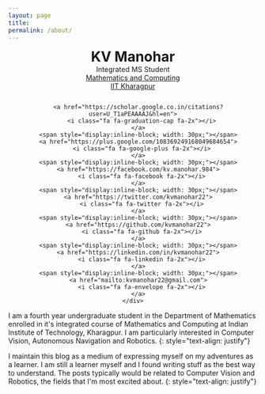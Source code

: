 ```yaml
---
layout: page
title:
permalink: /about/
---
```


<link rel="stylesheet" href="//maxcdn.bootstrapcdn.com/font-awesome/4.3.0/css/font-awesome.min.css">


<center>
   <div 
      style='font-size: 2em; font-weight: bold; padding-bottom: 0.0em;'>KV Manohar
   </div>
</center>
<center>
   <div style='font-size: 1em;'>
      Integrated MS Student
   </div>
</center>
<center>
   <div style='font-size: 1em; color:#FFFFFF'>
      <a href="http://www.iitkgp.ac.in/department/MA">Mathematics and Computing</a>
   </div>
</center>
<center>
   <div style='font-size: 1em;padding-bottom: 0.9em;'>
      <a href="http://www.iitkgp.ac.in/">IIT Kharagpur</a>
   </div>
</center>

<center>
<div class="row">
    <div class="col-md-6">
      <style type="text/css">margin-top: 15em</style>

       <a href="https://scholar.google.co.in/citations?user=U_T1aPEAAAAJ&hl=en">
         <i class="fa fa-graduation-cap fa-2x"></i>
       </a>
       <span style="display:inline-block; width: 30px;"></span>
       <a href="https://plus.google.com/108369249168049684654">
         <i class="fa fa-google-plus fa-2x"></i>
       </a>
       <span style="display:inline-block; width: 30px;"></span>
       <a href="https://facebook.com/kv.manohar.984">
         <i class="fa fa-facebook fa-2x"></i>
       </a>
       <span style="display:inline-block; width: 30px;"></span>
       <a href="https://twitter.com/kvmanohar22">
         <i class="fa fa-twitter fa-2x"></i>
       </a>
       <span style="display:inline-block; width: 30px;"></span>
       <a href="https://github.com/kvmanohar22">
         <i class="fa fa-github fa-2x"></i>
       </a>
       <span style="display:inline-block; width: 30px;"></span>
       <a href="https://linkedin.com/in/kvmanohar22">
         <i class="fa fa-linkedin fa-2x"></i>
       </a>
       <span style="display:inline-block; width: 30px;"></span>
       <a href="mailto:kvmanohar22@gmail.com">
         <i class="fa fa-envelope fa-2x"></i>
       </a>
    </div>
</div>
</center>


I am a fourth year undergraduate student in the Department of Mathematics enrolled in it's integrated course of Mathematics and Computing at Indian Institute of Technology, Kharagpur. I am particularly interested in Computer Vision, Autonomous Navigation and Robotics.
{: style="text-align: justify"}

I maintain this blog as a medium of expressing myself on my adventures as a learner. I am still a learner myself and I found writing stuff as the best way to understand. The posts typically would be related to Computer Vision and Robotics, the fields that I'm most excited about.
{: style="text-align: justify"}
